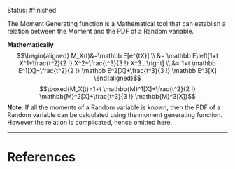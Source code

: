 Status: #finished 

The Moment Generating function is a Mathematical tool that can establish a relation between the Moment and the PDF of a Random variable. 

**Mathematically** $$\begin{aligned}
M_X(t)&=\mathbb  E[e^{tX}]
\\
&= \mathbb E\left[1+t X^1+\frac{t^2}{2 !} X^2+\frac{t^3}{3 !} X^3...\right]
\\ 
&= 1+t \mathbb E^1[X]+\frac{t^2}{2 !} \mathbb E^2[X]+\frac{t^3}{3 !} \mathbb E^3[X]
\end{aligned}$$
$$\boxed{M_X(t)=1+t \mathbb{M}^1[X]+\frac{t^2}{2 !} \mathbb{M}^2[X]+\frac{t^3}{3 !} \mathbb{M}^3[X]}$$
**Note**: If all the moments of a Random variable is known, then the PDF of a Random variable can be calculated using the moment generating function. However the relation is complicated, hence omitted here. 





---
# References
